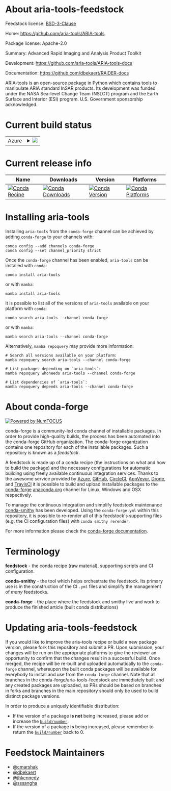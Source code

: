 About aria-tools-feedstock
==========================

Feedstock license: [BSD-3-Clause](https://github.com/conda-forge/aria-tools-feedstock/blob/main/LICENSE.txt)

Home: https://github.com/aria-tools/ARIA-tools

Package license: Apache-2.0

Summary: Advanced Rapid Imaging and Analysis Product Toolkit

Development: https://github.com/aria-tools/ARIA-tools-docs

Documentation: https://github.com/dbekaert/RAiDER-docs

ARIA-tools is an open-source package in Python which contains tools to
manipulate ARIA standard InSAR products. Its development was funded under
the NASA Sea-level Change Team (NSLCT) program and the Earth Surface
and Interior (ESI) program. U.S. Government sponsorship acknowledged.


Current build status
====================


<table>
    
  <tr>
    <td>Azure</td>
    <td>
      <details>
        <summary>
          <a href="https://dev.azure.com/conda-forge/feedstock-builds/_build/latest?definitionId=19618&branchName=main">
            <img src="https://dev.azure.com/conda-forge/feedstock-builds/_apis/build/status/aria-tools-feedstock?branchName=main">
          </a>
        </summary>
        <table>
          <thead><tr><th>Variant</th><th>Status</th></tr></thead>
          <tbody><tr>
              <td>linux_64_numpy1.22python3.10.____cpython</td>
              <td>
                <a href="https://dev.azure.com/conda-forge/feedstock-builds/_build/latest?definitionId=19618&branchName=main">
                  <img src="https://dev.azure.com/conda-forge/feedstock-builds/_apis/build/status/aria-tools-feedstock?branchName=main&jobName=linux&configuration=linux%20linux_64_numpy1.22python3.10.____cpython" alt="variant">
                </a>
              </td>
            </tr><tr>
              <td>linux_64_numpy1.22python3.9.____cpython</td>
              <td>
                <a href="https://dev.azure.com/conda-forge/feedstock-builds/_build/latest?definitionId=19618&branchName=main">
                  <img src="https://dev.azure.com/conda-forge/feedstock-builds/_apis/build/status/aria-tools-feedstock?branchName=main&jobName=linux&configuration=linux%20linux_64_numpy1.22python3.9.____cpython" alt="variant">
                </a>
              </td>
            </tr><tr>
              <td>linux_64_numpy1.23python3.11.____cpython</td>
              <td>
                <a href="https://dev.azure.com/conda-forge/feedstock-builds/_build/latest?definitionId=19618&branchName=main">
                  <img src="https://dev.azure.com/conda-forge/feedstock-builds/_apis/build/status/aria-tools-feedstock?branchName=main&jobName=linux&configuration=linux%20linux_64_numpy1.23python3.11.____cpython" alt="variant">
                </a>
              </td>
            </tr><tr>
              <td>linux_64_numpy1.26python3.12.____cpython</td>
              <td>
                <a href="https://dev.azure.com/conda-forge/feedstock-builds/_build/latest?definitionId=19618&branchName=main">
                  <img src="https://dev.azure.com/conda-forge/feedstock-builds/_apis/build/status/aria-tools-feedstock?branchName=main&jobName=linux&configuration=linux%20linux_64_numpy1.26python3.12.____cpython" alt="variant">
                </a>
              </td>
            </tr><tr>
              <td>osx_64_numpy1.22python3.10.____cpython</td>
              <td>
                <a href="https://dev.azure.com/conda-forge/feedstock-builds/_build/latest?definitionId=19618&branchName=main">
                  <img src="https://dev.azure.com/conda-forge/feedstock-builds/_apis/build/status/aria-tools-feedstock?branchName=main&jobName=osx&configuration=osx%20osx_64_numpy1.22python3.10.____cpython" alt="variant">
                </a>
              </td>
            </tr><tr>
              <td>osx_64_numpy1.22python3.9.____cpython</td>
              <td>
                <a href="https://dev.azure.com/conda-forge/feedstock-builds/_build/latest?definitionId=19618&branchName=main">
                  <img src="https://dev.azure.com/conda-forge/feedstock-builds/_apis/build/status/aria-tools-feedstock?branchName=main&jobName=osx&configuration=osx%20osx_64_numpy1.22python3.9.____cpython" alt="variant">
                </a>
              </td>
            </tr><tr>
              <td>osx_64_numpy1.23python3.11.____cpython</td>
              <td>
                <a href="https://dev.azure.com/conda-forge/feedstock-builds/_build/latest?definitionId=19618&branchName=main">
                  <img src="https://dev.azure.com/conda-forge/feedstock-builds/_apis/build/status/aria-tools-feedstock?branchName=main&jobName=osx&configuration=osx%20osx_64_numpy1.23python3.11.____cpython" alt="variant">
                </a>
              </td>
            </tr><tr>
              <td>osx_64_numpy1.26python3.12.____cpython</td>
              <td>
                <a href="https://dev.azure.com/conda-forge/feedstock-builds/_build/latest?definitionId=19618&branchName=main">
                  <img src="https://dev.azure.com/conda-forge/feedstock-builds/_apis/build/status/aria-tools-feedstock?branchName=main&jobName=osx&configuration=osx%20osx_64_numpy1.26python3.12.____cpython" alt="variant">
                </a>
              </td>
            </tr><tr>
              <td>osx_arm64_numpy1.22python3.10.____cpython</td>
              <td>
                <a href="https://dev.azure.com/conda-forge/feedstock-builds/_build/latest?definitionId=19618&branchName=main">
                  <img src="https://dev.azure.com/conda-forge/feedstock-builds/_apis/build/status/aria-tools-feedstock?branchName=main&jobName=osx&configuration=osx%20osx_arm64_numpy1.22python3.10.____cpython" alt="variant">
                </a>
              </td>
            </tr><tr>
              <td>osx_arm64_numpy1.22python3.9.____cpython</td>
              <td>
                <a href="https://dev.azure.com/conda-forge/feedstock-builds/_build/latest?definitionId=19618&branchName=main">
                  <img src="https://dev.azure.com/conda-forge/feedstock-builds/_apis/build/status/aria-tools-feedstock?branchName=main&jobName=osx&configuration=osx%20osx_arm64_numpy1.22python3.9.____cpython" alt="variant">
                </a>
              </td>
            </tr><tr>
              <td>osx_arm64_numpy1.23python3.11.____cpython</td>
              <td>
                <a href="https://dev.azure.com/conda-forge/feedstock-builds/_build/latest?definitionId=19618&branchName=main">
                  <img src="https://dev.azure.com/conda-forge/feedstock-builds/_apis/build/status/aria-tools-feedstock?branchName=main&jobName=osx&configuration=osx%20osx_arm64_numpy1.23python3.11.____cpython" alt="variant">
                </a>
              </td>
            </tr><tr>
              <td>osx_arm64_numpy1.26python3.12.____cpython</td>
              <td>
                <a href="https://dev.azure.com/conda-forge/feedstock-builds/_build/latest?definitionId=19618&branchName=main">
                  <img src="https://dev.azure.com/conda-forge/feedstock-builds/_apis/build/status/aria-tools-feedstock?branchName=main&jobName=osx&configuration=osx%20osx_arm64_numpy1.26python3.12.____cpython" alt="variant">
                </a>
              </td>
            </tr>
          </tbody>
        </table>
      </details>
    </td>
  </tr>
</table>

Current release info
====================

| Name | Downloads | Version | Platforms |
| --- | --- | --- | --- |
| [![Conda Recipe](https://img.shields.io/badge/recipe-aria--tools-green.svg)](https://anaconda.org/conda-forge/aria-tools) | [![Conda Downloads](https://img.shields.io/conda/dn/conda-forge/aria-tools.svg)](https://anaconda.org/conda-forge/aria-tools) | [![Conda Version](https://img.shields.io/conda/vn/conda-forge/aria-tools.svg)](https://anaconda.org/conda-forge/aria-tools) | [![Conda Platforms](https://img.shields.io/conda/pn/conda-forge/aria-tools.svg)](https://anaconda.org/conda-forge/aria-tools) |

Installing aria-tools
=====================

Installing `aria-tools` from the `conda-forge` channel can be achieved by adding `conda-forge` to your channels with:

```
conda config --add channels conda-forge
conda config --set channel_priority strict
```

Once the `conda-forge` channel has been enabled, `aria-tools` can be installed with `conda`:

```
conda install aria-tools
```

or with `mamba`:

```
mamba install aria-tools
```

It is possible to list all of the versions of `aria-tools` available on your platform with `conda`:

```
conda search aria-tools --channel conda-forge
```

or with `mamba`:

```
mamba search aria-tools --channel conda-forge
```

Alternatively, `mamba repoquery` may provide more information:

```
# Search all versions available on your platform:
mamba repoquery search aria-tools --channel conda-forge

# List packages depending on `aria-tools`:
mamba repoquery whoneeds aria-tools --channel conda-forge

# List dependencies of `aria-tools`:
mamba repoquery depends aria-tools --channel conda-forge
```


About conda-forge
=================

[![Powered by
NumFOCUS](https://img.shields.io/badge/powered%20by-NumFOCUS-orange.svg?style=flat&colorA=E1523D&colorB=007D8A)](https://numfocus.org)

conda-forge is a community-led conda channel of installable packages.
In order to provide high-quality builds, the process has been automated into the
conda-forge GitHub organization. The conda-forge organization contains one repository
for each of the installable packages. Such a repository is known as a *feedstock*.

A feedstock is made up of a conda recipe (the instructions on what and how to build
the package) and the necessary configurations for automatic building using freely
available continuous integration services. Thanks to the awesome service provided by
[Azure](https://azure.microsoft.com/en-us/services/devops/), [GitHub](https://github.com/),
[CircleCI](https://circleci.com/), [AppVeyor](https://www.appveyor.com/),
[Drone](https://cloud.drone.io/welcome), and [TravisCI](https://travis-ci.com/)
it is possible to build and upload installable packages to the
[conda-forge](https://anaconda.org/conda-forge) [anaconda.org](https://anaconda.org/)
channel for Linux, Windows and OSX respectively.

To manage the continuous integration and simplify feedstock maintenance
[conda-smithy](https://github.com/conda-forge/conda-smithy) has been developed.
Using the ``conda-forge.yml`` within this repository, it is possible to re-render all of
this feedstock's supporting files (e.g. the CI configuration files) with ``conda smithy rerender``.

For more information please check the [conda-forge documentation](https://conda-forge.org/docs/).

Terminology
===========

**feedstock** - the conda recipe (raw material), supporting scripts and CI configuration.

**conda-smithy** - the tool which helps orchestrate the feedstock.
                   Its primary use is in the construction of the CI ``.yml`` files
                   and simplify the management of *many* feedstocks.

**conda-forge** - the place where the feedstock and smithy live and work to
                  produce the finished article (built conda distributions)


Updating aria-tools-feedstock
=============================

If you would like to improve the aria-tools recipe or build a new
package version, please fork this repository and submit a PR. Upon submission,
your changes will be run on the appropriate platforms to give the reviewer an
opportunity to confirm that the changes result in a successful build. Once
merged, the recipe will be re-built and uploaded automatically to the
`conda-forge` channel, whereupon the built conda packages will be available for
everybody to install and use from the `conda-forge` channel.
Note that all branches in the conda-forge/aria-tools-feedstock are
immediately built and any created packages are uploaded, so PRs should be based
on branches in forks and branches in the main repository should only be used to
build distinct package versions.

In order to produce a uniquely identifiable distribution:
 * If the version of a package **is not** being increased, please add or increase
   the [``build/number``](https://docs.conda.io/projects/conda-build/en/latest/resources/define-metadata.html#build-number-and-string).
 * If the version of a package **is** being increased, please remember to return
   the [``build/number``](https://docs.conda.io/projects/conda-build/en/latest/resources/define-metadata.html#build-number-and-string)
   back to 0.

Feedstock Maintainers
=====================

* [@cmarshak](https://github.com/cmarshak/)
* [@dbekaert](https://github.com/dbekaert/)
* [@jhkennedy](https://github.com/jhkennedy/)
* [@sssangha](https://github.com/sssangha/)

